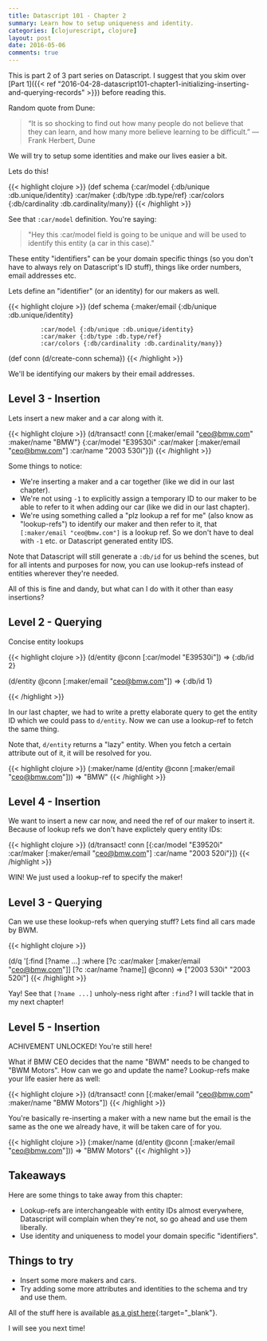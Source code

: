 ```yaml
---
title: Datascript 101 - Chapter 2
summary: Learn how to setup uniqueness and identity.
categories: [clojurescript, clojure]
layout: post
date: 2016-05-06
comments: true
---
```


This is part 2 of 3 part series on Datascript.  I suggest that you skim over [Part 1]({{<  ref "2016-04-28-datascript101-chapter1-initializing-inserting-and-querying-records" >}}) before reading this.

Random quote from Dune:

> “It is so shocking to find out how many people do not believe that they can learn, and how many more believe learning to be difficult.” ― Frank Herbert, Dune

We will try to setup some identities and make our lives easier a bit.

Lets do this!

{{< highlight clojure >}}
(def schema {:car/model {:db/unique :db.unique/identity}
             :car/maker {:db/type :db.type/ref}
             :car/colors {:db/cardinality :db.cardinality/many}}
{{< /highlight >}}

See that `:car/model` definition.  You're saying:

> "Hey this :car/model field is going to be unique and will be used to identify this entity (a car in this case)."

These entity "identifiers" can be your domain specific things (so you don't have to always rely on Datascript's ID stuff), things like order numbers, email addresses etc.

Lets define an "identifier" (or an identity) for our makers as well.

{{< highlight clojure >}}
(def schema {:maker/email {:db/unique :db.unique/identity}

             :car/model {:db/unique :db.unique/identity}
             :car/maker {:db/type :db.type/ref}
             :car/colors {:db/cardinality :db.cardinality/many}}

(def conn (d/create-conn schema})
{{< /highlight >}}

We'll be identifying our makers by their email addresses.

## Level 3 - Insertion

Lets insert a new maker and a car along with it.

{{< highlight clojure >}}
(d/transact! conn [{:maker/email "ceo@bmw.com"
                    :maker/name "BMW"}
                   {:car/model "E39530i"
                    :car/maker [:maker/email "ceo@bmw.com"]
                    :car/name "2003 530i"}])
{{< /highlight >}}

Some things to notice:

 - We're inserting a maker and a car together (like we did in our last chapter).
 - We're not using `-1` to explicitly assign a temporary ID to our maker to be able to refer to it when adding our car (like we did in our last chapter).
 - We're using something called a "plz lookup a ref for me" (also know as "lookup-refs") to identify our maker and then refer to it, that `[:maker/email "ceo@bmw.com"]` is a lookup ref. So we don't have to deal with `-1` etc. or Datascript generated entity IDS.

Note that Datascript will still generate a `:db/id` for us behind the scenes, but for all intents and purposes for now, you can use lookup-refs instead of entities wherever they're needed.

All of this is fine and dandy, but what can I do with it other than easy insertions?

## Level 2 - Querying

Concise entity lookups

{{< highlight clojure >}}
(d/entity @conn [:car/model "E39530i"])
=> {:db/id 2}

(d/entity @conn [:maker/email "ceo@bmw.com"])
=> {:db/id 1}

{{< /highlight >}}

In our last chapter, we had to write a pretty elaborate query to get the entity ID which we could pass to `d/entity`.  Now we can use a lookup-ref to fetch the same thing.

Note that, `d/entity` returns a "lazy" entity.  When you fetch a certain attribute out of it, it will be resolved for you.

{{< highlight clojure >}}
(:maker/name (d/entity @conn [:maker/email "ceo@bmw.com"]))
=> "BMW"
{{< /highlight >}}

## Level 4 - Insertion

We want to insert a new car now, and need the ref of our maker to insert it.  Because of lookup refs we don't have explictely query entity IDs:

{{< highlight clojure >}}
(d/transact! conn [{:car/model "E39520i"
                    :car/maker [:maker/email "ceo@bmw.com"]
                    :car/name "2003 520i"}])
{{< /highlight >}}

WIN! We just used a lookup-ref to specify the maker!


## Level 3 - Querying

Can we use these lookup-refs when querying stuff? Lets find all cars made by BWM.

{{< highlight clojure >}}

(d/q '[:find [?name ...]
       :where
       [?c :car/maker [:maker/email "ceo@bmw.com"]]
       [?c :car/name ?name]]
     @conn)
=> ["2003 530i" "2003 520i"]
{{< /highlight >}}

Yay!  See that `[?name ...]` unholy-ness right after `:find`?  I will tackle that in my next chapter!

## Level 5 - Insertion

ACHIVEMENT UNLOCKED! You're still here!

What if BMW CEO decides that the name "BWM" needs to be changed to "BWM Motors".  How can we go and update the name? Lookup-refs make your life easier here as well:

{{< highlight clojure >}}
(d/transact! conn [{:maker/email "ceo@bmw.com"
                    :maker/name "BMW Motors"])
{{< /highlight >}}

You're basically re-inserting a maker with a new name but the email is the same as the one we already have, it will be taken care of for you.

{{< highlight clojure >}}
(:maker/name (d/entity @conn [:maker/email "ceo@bmw.com"]))
=> "BMW Motors"
{{< /highlight >}}

## Takeaways

Here are some things to take away from this chapter:

 - Lookup-refs are interchangeable with entity IDs almost everywhere, Datascript will complain when they're not, so go ahead and use them liberally.
 - Use identity and uniqueness to model your domain specific "identifiers".


## Things to try

  - Insert some more makers and cars.
  - Try adding some more attributes and identities to the schema and try and use them.

All of the stuff here is available [as a gist here](https://gist.github.com/verma/754521e85d9ddbc6554df13b82e3e255){:target="_blank"}.


I will see you next time!

